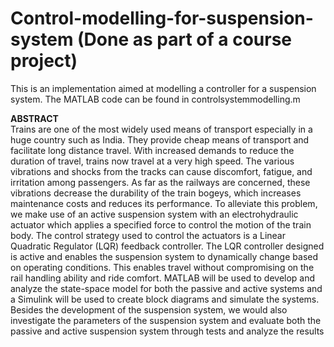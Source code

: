 # Control-modelling-for-suspension-system (Done as part of a course project)

This is an implementation aimed at modelling a controller for a suspension system. The MATLAB code can be found in controlsystemmodelling.m

**ABSTRACT**<br />
Trains are one of the most widely used means of transport especially in a huge country such as India. They provide cheap means of transport and facilitate long distance travel. With increased demands to reduce the duration of travel, trains now travel at a very high speed. The various vibrations and shocks from the tracks can cause discomfort, fatigue, and irritation among passengers. As far as the railways are concerned, these vibrations decrease the durability of the train bogeys, which increases maintenance costs and reduces its performance. To alleviate this problem, we make use of an active suspension system with an electrohydraulic actuator which applies a specified force to control the motion of the train body. The control strategy used to control the actuators is a Linear Quadratic Regulator (LQR) feedback controller. The LQR controller designed is active and enables the suspension system to dynamically change based on operating conditions. This enables travel without compromising on the rail handling ability and ride comfort. MATLAB will be used to develop and analyze the state-space model for both the passive and active systems and a Simulink will be used to create block diagrams and simulate the systems. Besides the development of the suspension system, we would also investigate the parameters of the suspension system and evaluate both the passive and active suspension system through tests and analyze the results
